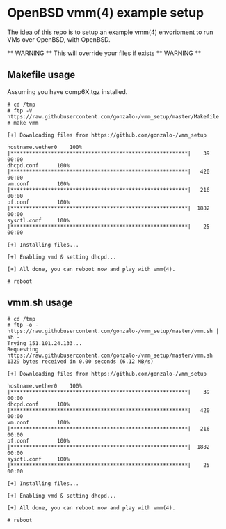 # OpenBSD vmm(4) example setup

The idea of this repo is to setup an example vmm(4) envorioment to run VMs over OpenBSD, with OpenBSD.

** WARNING **
This will override your files if exists
** WARNING **

## Makefile usage

Assuming you have comp6X.tgz installed.

```
# cd /tmp
# ftp -V https://raw.githubusercontent.com/gonzalo-/vmm_setup/master/Makefile
# make vmm

[+] Downloading files from https://github.com/gonzalo-/vmm_setup

hostname.vether0	100% |*********************************************************|    39       00:00
dhcpd.conf		100% |*********************************************************|   420       00:00
vm.conf			100% |*********************************************************|   216       00:00
pf.conf			100% |*********************************************************|  1882       00:00
sysctl.conf		100% |*********************************************************|    25       00:00

[+] Installing files...

[+] Enabling vmd & setting dhcpd...

[+] All done, you can reboot now and play with vmm(4).

# reboot
```

## vmm.sh usage

```
# cd /tmp
# ftp -o - https://raw.githubusercontent.com/gonzalo-/vmm_setup/master/vmm.sh | sh -
Trying 151.101.24.133...
Requesting https://raw.githubusercontent.com/gonzalo-/vmm_setup/master/vmm.sh
1329 bytes received in 0.00 seconds (6.12 MB/s)

[+] Downloading files from https://github.com/gonzalo-/vmm_setup

hostname.vether0	100% |*********************************************************|    39       00:00
dhcpd.conf		100% |*********************************************************|   420       00:00
vm.conf			100% |*********************************************************|   216       00:00
pf.conf			100% |*********************************************************|  1882       00:00
sysctl.conf		100% |*********************************************************|    25       00:00

[+] Installing files...

[+] Enabling vmd & setting dhcpd...

[+] All done, you can reboot now and play with vmm(4).

# reboot
```
